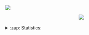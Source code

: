 
![](https://komarev.com/ghpvc/?username=your-github-Marityr)
<br />

<p align="center">
    <img src="https://img.shields.io/badge/python-blue?style=for-the-badge">
    <img src="https://img.shields.io/badge/django-blue?style=for-the-badge" alt="">
    <img src="https://img.shields.io/badge/SQL-blue?style=for-the-badge" alt="">
    <img src="https://img.shields.io/badge/HTML-blue?style=for-the-badge" alt="">
    <img src="https://img.shields.io/badge/CSS-blue?style=for-the-badge" alt="">
    <img src="https://img.shields.io/badge/JavaScript-blue?style=for-the-badge" alt="">
</p>

<details>
    <summary>:zap: Statistics:</summary>
    <img align="left" alt="codeSTACKr's GitHub Stats" src="https://github-readme-stats.vercel.app/api/top-langs/?username=Marityr&langs_count=8&layout=compact" align="left"/>
    <img align="left" alt="codeSTACKr's GitHub Stats" src="https://github-readme-stats.vercel.app/api?username=Marityr&show_icons=true" align="right"/>
</details>

